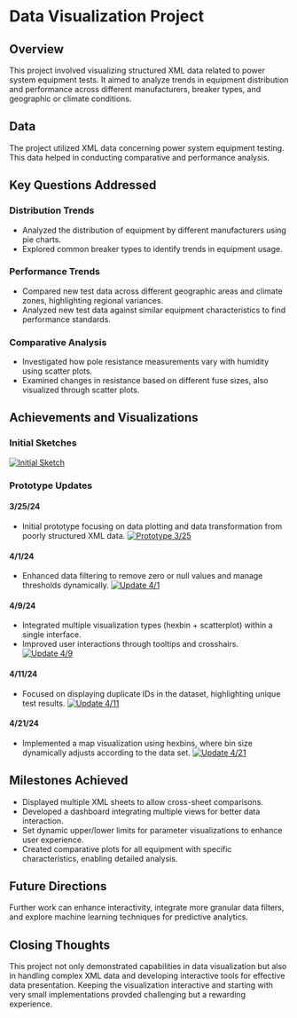 # Data Visualization Project

## Overview
This project involved visualizing structured XML data related to power system equipment tests. It aimed to analyze trends in equipment distribution and performance across different manufacturers, breaker types, and geographic or climate conditions.

## Data
The project utilized XML data concerning power system equipment testing. This data helped in conducting comparative and performance analysis.

## Key Questions Addressed
### Distribution Trends
- Analyzed the distribution of equipment by different manufacturers using pie charts.
- Explored common breaker types to identify trends in equipment usage.

### Performance Trends
- Compared new test data across different geographic areas and climate zones, highlighting regional variances.
- Analyzed new test data against similar equipment characteristics to find performance standards.

### Comparative Analysis
- Investigated how pole resistance measurements vary with humidity using scatter plots.
- Examined changes in resistance based on different fuse sizes, also visualized through scatter plots.

## Achievements and Visualizations
### Initial Sketches
[![Initial Sketch](https://github.com/Sanspareil-III/dataviz-project-template-proposal/assets/124217150/8c947169-bac6-48fb-85a9-4c7a535ab3e7)](https://vizhub.com/Sanspareil-III/fe5afa45a1ef438c974de1237fa3a200)

### Prototype Updates
#### 3/25/24
- Initial prototype focusing on data plotting and data transformation from poorly structured XML data.
[![Prototype 3/25](https://github.com/Sanspareil-III/dataviz-project-template-proposal/assets/124217150/f2183f3d-0863-404b-b943-25d35012aedb)](https://vizhub.com/Sanspareil-III/fe5afa45a1ef438c974de1237fa3a200)

#### 4/1/24
- Enhanced data filtering to remove zero or null values and manage thresholds dynamically.
[![Update 4/1](https://github.com/Sanspareil-III/dataviz-project-template-proposal/assets/124217150/c4523f9e-f61c-46b6-8d49-134f61659314)](https://vizhub.com/Sanspareil-III/fe5afa45a1ef438c974de1237fa3a200)

#### 4/9/24
- Integrated multiple visualization types (hexbin + scatterplot) within a single interface.
- Improved user interactions through tooltips and crosshairs.
[![Update 4/9](https://github.com/Sanspareil-III/dataviz-project-template-proposal/assets/124217150/34b5d8d8-882e-48bf-8de6-f3c7121df4a3)](https://vizhub.com/Sanspareil-III/fe5afa45a1ef438c974de1237fa3a200)

#### 4/11/24
- Focused on displaying duplicate IDs in the dataset, highlighting unique test results.
[![Update 4/11](https://github.com/Sanspareil-III/dataviz-project-template-proposal/assets/124217150/275122c7-fd23-4677-a5a8-12de1f25cfc1)](https://vizhub.com/Sanspareil-III/fe5afa45a1ef438c974de1237fa3a200)

#### 4/21/24
- Implemented a map visualization using hexbins, where bin size dynamically adjusts according to the data set.
[![Update 4/21](https://github.com/Sanspareil-III/dataviz-project-template-proposal/assets/124217150/769336ed-0e68-4ccd-a4c5-3a5fd6c26b65)](https://vizhub.com/Sanspareil-III/fe5afa45a1ef438c974de1237fa3a200)

## Milestones Achieved
- Displayed multiple XML sheets to allow cross-sheet comparisons.
- Developed a dashboard integrating multiple views for better data interaction.
- Set dynamic upper/lower limits for parameter visualizations to enhance user experience.
- Created comparative plots for all equipment with specific characteristics, enabling detailed analysis.

## Future Directions
Further work can enhance interactivity, integrate more granular data filters, and explore machine learning techniques for predictive analytics.

## Closing Thoughts
This project not only demonstrated capabilities in data visualization but also in handling complex XML data and developing interactive tools for effective data presentation. 
Keeping the visualization interactive and starting with very small implementations provded challenging but a rewarding experience.
